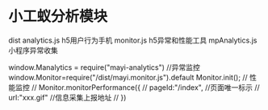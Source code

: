 # 小工蚁分析模块

dist
    analytics.js  h5用户行为手机
    monitor.js    h5异常和性能工具
    mpAnalytics.js    小程序异常收集


 window.Manalytics = require("mayi-analytics")
   //异常监控
   window.Monitor=require("/dist/mayi.monitor.js").default
   Monitor.init();
    // 性能监控
    // Monitor.monitorPerformance({
    //     pageId:"/index",  //页面唯一标示
    //     url:"xxx.gif"  //信息采集上报地址
    // })